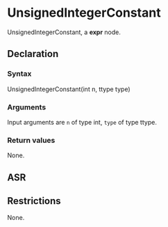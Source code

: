 <!-- This is an automatically generated file. Do not edit it manually. -->

# UnsignedIntegerConstant

UnsignedIntegerConstant, a **expr** node.

## Declaration

### Syntax

UnsignedIntegerConstant(int n, ttype type)

### Arguments
Input arguments are `n` of type int, `type` of type ttype.

### Return values

None.

## ASR

<!-- Generate ASR using pickle. -->

## Restrictions

<!-- Generated from asr_verify.cpp. -->
None.